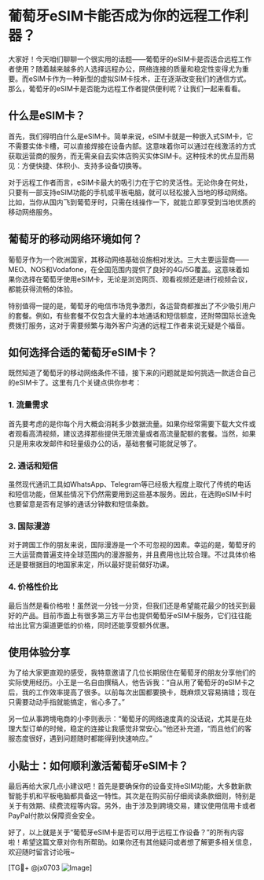 # 葡萄牙eSIM卡能否成为你的远程工作利器？

大家好！今天咱们聊聊一个很实用的话题——葡萄牙的eSIM卡是否适合远程工作者使用？随着越来越多的人选择远程办公，网络连接的质量和稳定性变得尤为重要。而eSIM卡作为一种新型的虚拟SIM卡技术，正在逐渐改变我们的通信方式。那么，葡萄牙的eSIM卡是否能为远程工作者提供便利呢？让我们一起来看看。

## 什么是eSIM卡？

首先，我们得明白什么是eSIM卡。简单来说，eSIM卡就是一种嵌入式SIM卡，它不需要实体卡槽，可以直接焊接在设备内部。这意味着你可以通过在线激活的方式获取运营商的服务，而无需亲自去实体店购买实体SIM卡。这种技术的优点显而易见：方便快捷、体积小、支持多设备切换等。

对于远程工作者而言，eSIM卡最大的吸引力在于它的灵活性。无论你身在何处，只要有一部支持eSIM功能的手机或平板电脑，就可以轻松接入当地的移动网络。比如，当你从国内飞到葡萄牙时，只需在线操作一下，就能立即享受到当地优质的移动网络服务。

## 葡萄牙的移动网络环境如何？

葡萄牙作为一个欧洲国家，其移动网络基础设施相对发达。三大主要运营商——MEO、NOS和Vodafone，在全国范围内提供了良好的4G/5G覆盖。这意味着如果你选择在葡萄牙使用eSIM卡，无论是浏览网页、观看视频还是进行视频会议，都能获得流畅的体验。

特别值得一提的是，葡萄牙的电信市场竞争激烈，各运营商都推出了不少吸引用户的套餐。例如，有些套餐不仅包含大量的本地通话和短信额度，还附带国际长途免费拨打服务，这对于需要频繁与海外客户沟通的远程工作者来说无疑是个福音。

## 如何选择合适的葡萄牙eSIM卡？

既然知道了葡萄牙的移动网络条件不错，接下来的问题就是如何挑选一款适合自己的eSIM卡了。这里有几个关键点供你参考：

### 1. **流量需求**
   首先要考虑的是你每个月大概会消耗多少数据流量。如果你经常需要下载大文件或者观看高清视频，建议选择那些提供无限流量或者高流量配额的套餐。当然，如果只是用来收发邮件和轻量级办公的话，基础套餐可能就足够了。

### 2. **通话和短信**
   虽然现代通讯工具如WhatsApp、Telegram等已经极大程度上取代了传统的电话和短信功能，但某些情况下仍然需要用到这些基本服务。因此，在选购eSIM卡时也要留意是否有足够的通话分钟数和短信条数。

### 3. **国际漫游**
   对于跨国工作的朋友来说，国际漫游是一个不可忽视的因素。幸运的是，葡萄牙的三大运营商普遍支持全球范围内的漫游服务，并且费用也比较合理。不过具体价格还是要根据目的地国家来定，所以最好提前做好功课。

### 4. **价格性价比**
   最后当然是看价格啦！虽然说一分钱一分货，但我们还是希望能花最少的钱买到最好的产品。目前市面上有很多第三方平台也提供葡萄牙eSIM卡服务，它们往往能给出比官方渠道更低的价格，同时还能享受额外优惠。

## 使用体验分享

为了给大家更直观的感受，我特意邀请了几位长期居住在葡萄牙的朋友分享他们的实际使用经历。小王是一名自由撰稿人，他告诉我：“自从用了葡萄牙的eSIM卡之后，我的工作效率提高了很多。以前每次出国都要换卡，既麻烦又容易搞错；现在只需要动动手指就能搞定，省心多了。”

另一位从事跨境电商的小李则表示：“葡萄牙的网络速度真的没话说，尤其是在处理大型订单的时候，稳定的连接让我感觉非常安心。”他还补充道，“而且他们的客服态度很好，遇到问题随时都能得到快速响应。”

## 小贴士：如何顺利激活葡萄牙eSIM卡？

最后再给大家几点小建议吧！首先是要确保你的设备支持eSIM功能，大多数新款智能手机和平板电脑都具备这一特性。其次是在购买前仔细阅读条款细则，特别是关于有效期、续费流程等内容。另外，由于涉及到跨境交易，建议使用信用卡或者PayPal付款以保障资金安全。

好了，以上就是关于“葡萄牙eSIM卡是否可以用于远程工作设备？”的所有内容啦！希望这篇文章对你有所帮助。如果你还有其他疑问或者想了解更多相关信息，欢迎随时留言讨论哦~

[TG💪+ @jx0703 ![Image](https://github.com/user-attachments/assets/dbca1d08-cadb-493c-b0ec-ad6f7a83f270)]